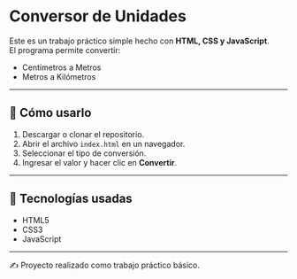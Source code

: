 # Conversor de Unidades

Este es un trabajo práctico simple hecho con **HTML, CSS y JavaScript**.  
El programa permite convertir:

- Centímetros a Metros  
- Metros a Kilómetros  

---

## 🚀 Cómo usarlo
1. Descargar o clonar el repositorio.  
2. Abrir el archivo `index.html` en un navegador.  
3. Seleccionar el tipo de conversión.  
4. Ingresar el valor y hacer clic en **Convertir**.  

---

## 🔧 Tecnologías usadas
- HTML5  
- CSS3  
- JavaScript  

---

✍️ Proyecto realizado como trabajo práctico básico.

